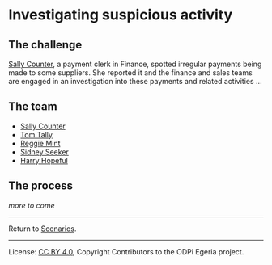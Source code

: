 <!-- SPDX-License-Identifier: CC-BY-4.0 -->
<!-- Copyright Contributors to the ODPi Egeria project. -->

# Investigating suspicious activity

## The challenge

[Sally Counter](../../personas/sally-counter.md),
a payment clerk in Finance, spotted irregular payments
being made to some suppliers.
She reported it and the finance and sales teams are engaged
in an investigation into these payments and related activities ...

## The team

* [Sally Counter](../../personas/sally-counter.md)
* [Tom Tally](../../personas/tom-tally.md)
* [Reggie Mint](../../personas/robbie-records.md)
* [Sidney Seeker](../../personas/sidney-seeker.md)
* [Harry Hopeful](../../personas/harry-hopeful.md)

## The process

 *more to come*
 
 
----
Return to [Scenarios](..).

 ----
 License: [CC BY 4.0](https://creativecommons.org/licenses/by/4.0/),
 Copyright Contributors to the ODPi Egeria project.
